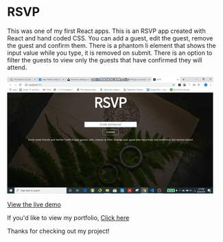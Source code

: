# RSVP

This was one of my first React apps. This is an RSVP app created with React and hand coded CSS. You can add a guest, edit the guest, remove the guest and confirm them. There is a phantom li element that shows the input value while you type, it is removed on submit. There is an option to filter the guests to view only the guests that have confirmed they will attend.

![RSVP site gif](./RSVP/public/gif/RSVP-gif.gif)
 

[View the live demo](https://jasonpallone-rsvp.com)

If you'd like to view my portfolio, [Click here](https://jasonpallone.com)

Thanks for checking out my project!



